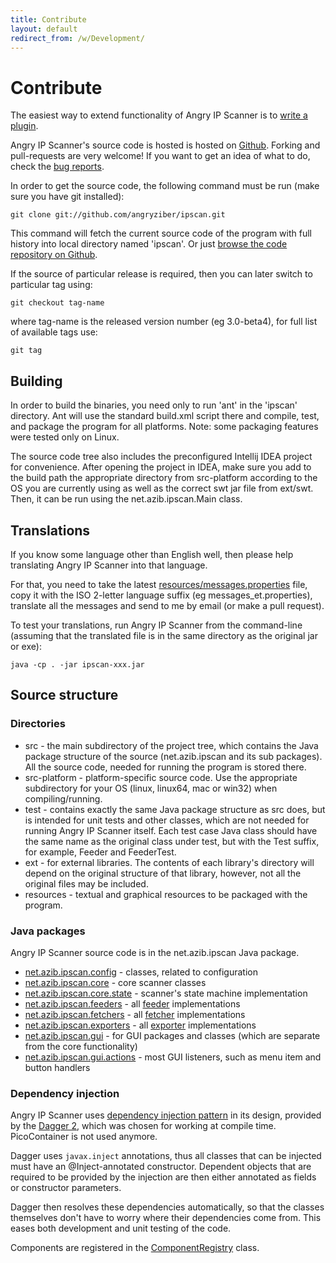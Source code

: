 ```yaml
---
title: Contribute
layout: default
redirect_from: /w/Development/
---
```


Contribute
==========

The easiest way to extend functionality of Angry IP Scanner is to [write a plugin](plugins.html).

Angry IP Scanner's source code is hosted is hosted on [Github](https://github.com/angryziber/ipscan).
Forking and pull-requests are very welcome! If you want to get an idea of what to do, check the [bug reports](https://sourceforge.net/p/ipscan/bugs/).

In order to get the source code, the following command must be run (make sure you have git installed):

    git clone git://github.com/angryziber/ipscan.git

This command will fetch the current source code of the program with full history into local directory named 'ipscan'.
Or just [browse the code repository on Github](https://github.com/angryziber/ipscan).

If the source of particular release is required, then you can later switch to particular tag using:

    git checkout tag-name

where tag-name is the released version number (eg 3.0-beta4), for full list of available tags use:

    git tag

Building
--------

In order to build the binaries, you need only to run 'ant' in the 'ipscan' directory.
Ant will use the standard build.xml script there and compile, test, and package the program for all platforms.
Note: some packaging features were tested only on Linux.

The source code tree also includes the preconfigured Intellij IDEA project for convenience.
After opening the project in IDEA, make sure you add to the build path the appropriate directory from src-platform
according to the OS you are currently using as well as the correct swt jar file from ext/swt.
Then, it can be run using the net.azib.ipscan.Main class.

Translations
------------

If you know some language other than English well, then please help translating Angry IP Scanner into that language.

For that, you need to take the latest [resources/messages.properties](https://github.com/angryziber/ipscan/blob/master/resources/messages.properties) file,
copy it with the ISO 2-letter language suffix (eg messages_et.properties), translate all the messages and send to me by email (or make a pull request).

To test your translations, run Angry IP Scanner from the command-line (assuming that the translated file is in the same directory as the original jar or exe):

    java -cp . -jar ipscan-xxx.jar

Source structure
----------------

### Directories

* src - the main subdirectory of the project tree, which contains the Java package structure of the source (net.azib.ipscan and its sub packages). All the source code, needed for running the program is stored there.
* src-platform - platform-specific source code. Use the appropriate subdirectory for your OS (linux, linux64, mac or win32) when compiling/running.
* test - contains exactly the same Java package structure as src does, but is intended for unit tests and other classes, which are not needed for running Angry IP Scanner itself. Each test case Java class should have the same name as the original class under test, but with the Test suffix, for example, Feeder and FeederTest.
* ext - for external libraries. The contents of each library's directory will depend on the original structure of that library, however, not all the original files may be included.
* resources - textual and graphical resources to be packaged with the program.

### Java packages

Angry IP Scanner source code is in the net.azib.ipscan Java package.

* [net.azib.ipscan.config](https://github.com/angryziber/ipscan/blob/master/src/net/azib/ipscan/config) - classes, related to configuration
* [net.azib.ipscan.core](https://github.com/angryziber/ipscan/blob/master/src/net/azib/ipscan/core) - core scanner classes
* [net.azib.ipscan.core.state](https://github.com/angryziber/ipscan/blob/master/src/net/azib/ipscan/core/state) - scanner's state machine implementation
* [net.azib.ipscan.feeders](https://github.com/angryziber/ipscan/blob/master/src/net/azib/ipscan/feeders) - all [feeder](plugins.html) implementations
* [net.azib.ipscan.fetchers](https://github.com/angryziber/ipscan/blob/master/src/net/azib/ipscan/fetchers) - all [fetcher](plugins.html) implementations
* [net.azib.ipscan.exporters](https://github.com/angryziber/ipscan/blob/master/src/net/azib/ipscan/exporters) - all [exporter](plugins.html) implementations
* [net.azib.ipscan.gui](https://github.com/angryziber/ipscan/blob/master/src/net/azib/ipscan/gui) - for GUI packages and classes (which are separate from the core functionality)
* [net.azib.ipscan.gui.actions](https://github.com/angryziber/ipscan/blob/master/src/net/azib/ipscan/gui/actions) - most GUI listeners, such as menu item and button handlers

### Dependency injection

Angry IP Scanner uses [dependency injection pattern](http://en.wikipedia.org/wiki/Dependency_injection) in its design,
provided by the [Dagger 2](http://google.github.io/dagger/), which was chosen for working at compile time. 
PicoContainer is not used anymore. 

Dagger uses `javax.inject` annotations, thus all classes that can be injected must have an @Inject-annotated constructor.
Dependent objects that are required to be provided by the injection are then either annotated as fields or constructor parameters.

Dagger then resolves these dependencies automatically, so that the classes themselves don't have to worry where their dependencies 
come from. This eases both development and unit testing of the code.

Components are registered in the [ComponentRegistry](https://github.com/angryziber/ipscan/blob/master/src/net/azib/ipscan/core/ComponentRegistry.java) class.
